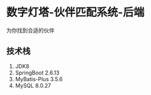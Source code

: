 # 数字灯塔-伙伴匹配系统-后端
为你找到合适的伙伴
## 技术栈
1. JDK8
2. SpringBoot 2.6.13
3. MyBatis-Plus 3.5.6 
4. MySQL 8.0.27